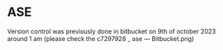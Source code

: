 # ASE
Version control was previously done in bitbucket on 9th of october 2023 around 1 am
(please check the c7297928 _ ase — Bitbucket.png)
